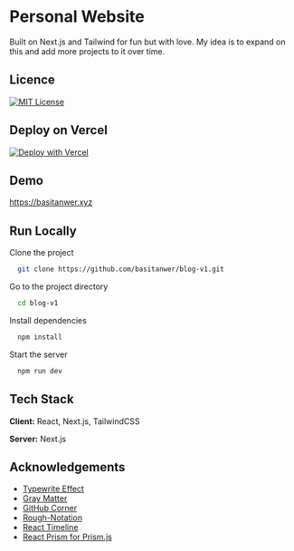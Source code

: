 
# Personal Website 

Built on Next.js and Tailwind for fun but with love. My idea is to expand on this and add more projects to it over time.
## Licence

[![MIT License](https://img.shields.io/badge/License-MIT-green.svg)](https://choosealicense.com/licenses/mit/)


## Deploy on Vercel

[![Deploy with Vercel](https://vercel.com/button)](https://vercel.com/new/clone?repository-url=https%3A%2F%2Fgithub.com%2Fbasitanwer%2Fblog-v1)

## Demo

https://basitanwer.xyz

## Run Locally

Clone the project

```bash
  git clone https://github.com/basitanwer/blog-v1.git
```

Go to the project directory

```bash
  cd blog-v1
```

Install dependencies

```bash
  npm install
```

Start the server

```bash
  npm run dev
```


## Tech Stack

**Client:** React, Next.js, TailwindCSS

**Server:** Next.js


## Acknowledgements

 - [Typewrite Effect](https://www.npmjs.com/package/typewriter-effect)
 - [Gray Matter](https://www.npmjs.com/package/gray-matter)
 - [GitHub Corner](https://www.npmjs.com/package/react-github-corner)
 - [Rough-Notation](react-rough-notation)
 - [React Timeline](react-vertical-timeline-component)
 - [React Prism for Prism.js](https://www.npmjs.com/package/remark-prism)


